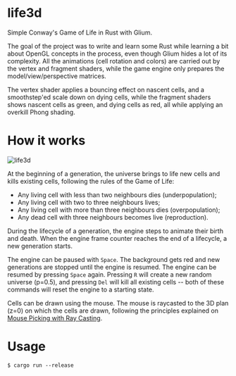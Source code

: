 # life3d

Simple Conway's Game of Life in Rust with Glium.

The goal of the project was to write and learn some Rust while learning a bit about OpenGL concepts in the process, even though Glium hides a lot of its complexity. All the animations (cell rotation and colors) are carried out by the vertex and fragment shaders, while the game engine only prepares the model/view/perspective matrices.

The vertex shader applies a bouncing effect on nascent cells, and a smoothstep'ed scale down on dying cells, while the fragment shaders shows nascent cells as green, and dying cells as red, all while applying an overkill Phong shading. 

# How it works

![life3d](./resources/life3d.gif)

At the beginning of a generation, the universe brings to life new cells and kills existing cells, following the rules of the Game of Life:
* Any living cell with less than two neighbours dies (underpopulation);
* Any living cell with two to three neighbours lives;
* Any living cell with more than three neighbours dies (overpopulation);
* Any dead cell with three neighbours becomes live (reproduction).

During the lifecycle of a generation, the engine steps to animate their birth and death. When the engine frame counter reaches the end of a lifecycle, a new generation starts.

The engine can be paused with `Space`. The background gets red and new generations are stopped until the engine is resumed. The engine can be resumed by pressing `Space` again. Pressing `R` will create a new random universe (p=0.5), and pressing `Del` will kill all existing cells -- both of these commands will reset the engine to a starting state.

Cells can be drawn using the mouse. The mouse is raycasted to the 3D plan (z=0) on which the cells are drawn, following the principles explained on [Mouse Picking with Ray Casting](https://antongerdelan.net/opengl/raycasting.html).

# Usage

`$ cargo run --release`